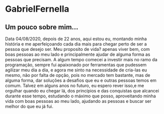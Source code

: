 # GabrielFernella

##  Um pouco sobre mim...

Data 04/08/2020, 
depois de 22 anos, aqui estou eu, montando minha história e me aperfeiçoando cada dia mais para chegar perto de ser a pessoa que desejo ser. Meu proposito de vida? apenas viver bem, com boas pessoas ao meu lado e principalmente ajudar de alguma forma as pessoas que precisam. A algum tempo comecei a investir mais no ramo da programação, sempre fui apaixonado por ferramentas que pudessem agilizar meu dia a dia, e agora me sinto na necessidade de cria-las eu mesmo, não por falta de opção, pois no mercado tem bastante, mas de alguma forma, dar soluções a desafios que eu e outras pessoas temos em comum.
Talvez em alguns anos no futuro, eu espero rever isso,e me orgulhar quando eu chegar lá, dos princípios e das conquistas que alcancei durante esse tempo, estudando o máximo que posso, aproveitando minha vida com boas pessoas ao meu lado, ajudando as pessoas e buscar ser melhor do que eu já fui.